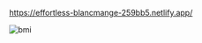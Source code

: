 
https://effortless-blancmange-259bb5.netlify.app/

![bmi](https://user-images.githubusercontent.com/114237174/221404289-b59cd33e-1f2a-4653-b76f-e2dada279212.png)
